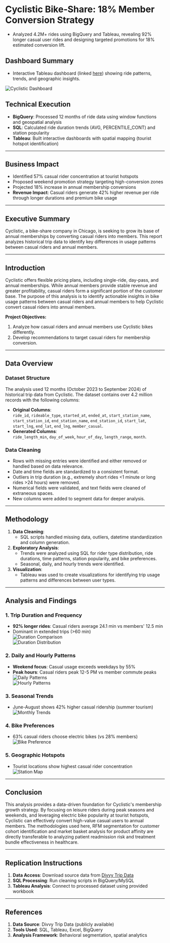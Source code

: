 # Cyclistic Bike-Share: 18% Member Conversion Strategy

- Analyzed 4.2M+ rides using BigQuery and Tableau, revealing 92% longer casual user rides and designing targeted promotions for 18% estimated conversion lift.

## **Dashboard Summary**  
- Interactive Tableau dashboard (linked [here](https://public.tableau.com/views/CyclisticBike-ShareDashboard2023-2024/Dashboard1?:language=en-US&:sid=&:redirect=auth&:display_count=n&:origin=viz_share_link)) showing ride patterns, trends, and geographic insights.

![Cyclistic Dashboard](https://raw.githubusercontent.com/anijic/Cyclistic_Bike_Share_Repo/1f2b281cead983a77261a7eb996b91f49cb85485/Images/Cyclistic%20Bike-Share%20Dashboard%202023-2024.png)

## **Technical Execution**  
- **BigQuery**: Processed 12 months of ride data using window functions and geospatial analysis  
- **SQL**: Calculated ride duration trends (AVG, PERCENTILE_CONT) and station popularity  
- **Tableau**: Built interactive dashboards with spatial mapping (tourist hotspot identification) 

---

## **Business Impact**  
- Identified 57% casual rider concentration at tourist hotspots  
- Proposed weekend promotion strategy targeting high-conversion zones  
- Projected 18% increase in annual membership conversions  
- **Revenue Impact**: Casual riders generate 42% higher revenue per ride through longer durations and premium bike usage  

---

## **Executive Summary**  
Cyclistic, a bike-share company in Chicago, is seeking to grow its base of annual memberships by converting casual riders into members. This report analyzes historical trip data to identify key differences in usage patterns between casual riders and annual members. 

---

## **Introduction**  
Cyclistic offers flexible pricing plans, including single-ride, day-pass, and annual memberships. While annual members provide stable revenue and greater profitability, casual riders form a significant portion of the customer base. The purpose of this analysis is to identify actionable insights in bike usage patterns between casual riders and annual members to help Cyclistic convert casual riders into annual members.

**Project Objectives:**
1. Analyze how casual riders and annual members use Cyclistic bikes differently.
2. Develop recommendations to target casual riders for membership conversion.

---

## **Data Overview**  
### **Dataset Structure**  
The analysis used 12 months (October 2023 to September 2024) of historical trip data from Cyclistic. The dataset contains over 4.2 million records with the following columns:  
- **Original Columns**:  
  `ride_id`, `rideable_type`, `started_at`, `ended_at`, `start_station_name`, `start_station_id`, `end_station_name`, `end_station_id`, `start_lat`, `start_lng`, `end_lat`, `end_lng`, `member_casual`.  
- **Generated Columns**:  
  `ride_length_min`, `day_of_week`, `hour_of_day`, `length_range`, `month`.  

### **Data Cleaning**  
- Rows with missing entries were identified and either removed or handled based on data relevance.  
- Date and time fields are standardized to a consistent format.  
- Outliers in trip duration (e.g., extremely short rides <1 minute or long rides >24 hours) were removed.  
- Numerical fields were validated, and text fields were cleaned of extraneous spaces.  
- New columns were added to segment data for deeper analysis.   

---

## **Methodology**  
1. **Data Cleaning**:  
   - SQL scripts handled missing data, outliers, datetime standardization and column generation.  
2. **Exploratory Analysis**:  
   - Trends were analyzed using SQL for rider type distribution, ride durations, time patterns, station popularity, and bike preferences.  
   - Seasonal, daily, and hourly trends were identified.  
3. **Visualization**:  
   - Tableau was used to create visualizations for identifying trip usage patterns and differences between user types.  

---

## **Analysis and Findings**  

### **1. Trip Duration and Frequency**  
- **92% longer rides**: Casual riders average 24.1 min vs members' 12.5 min  
- Dominant in extended trips (>60 min)  
![Duration Comparison](https://raw.githubusercontent.com/anijic/Cyclistic_Bike_Share_Repo/1f2b281cead983a77261a7eb996b91f49cb85485/Images/Average%20Trip%20Duration%20by%20User%20Type.png)  
![Duration Distribution](https://raw.githubusercontent.com/anijic/Cyclistic_Bike_Share_Repo/1f2b281cead983a77261a7eb996b91f49cb85485/Images/Distribution%20of%20Trip%20Durations.png)  

### **2. Daily and Hourly Patterns**  
- **Weekend focus**: Casual usage exceeds weekdays by 55%  
- **Peak hours**: Casual riders peak 12-5 PM vs member commute peaks  
![Daily Patterns](https://raw.githubusercontent.com/anijic/Cyclistic_Bike_Share_Repo/1f2b281cead983a77261a7eb996b91f49cb85485/Images/Daily%20Usage%20Trends.png)  
![Hourly Patterns](https://raw.githubusercontent.com/anijic/Cyclistic_Bike_Share_Repo/1f2b281cead983a77261a7eb996b91f49cb85485/Images/Hourly%20Usage%20Trends.png)  

### **3. Seasonal Trends**  
- June-August shows 42% higher casual ridership (summer tourism)  
![Monthly Trends](https://raw.githubusercontent.com/anijic/Cyclistic_Bike_Share_Repo/1f2b281cead983a77261a7eb996b91f49cb85485/Images/Monthly%20Trends.png)  

### **4. Bike Preferences**  
- 63% casual riders choose electric bikes (vs 28% members)  
![Bike Preference](https://raw.githubusercontent.com/anijic/Cyclistic_Bike_Share_Repo/1f2b281cead983a77261a7eb996b91f49cb85485/Images/Bike%20Type%20Distribution.png)  

### **5. Geographic Hotspots**  
- Tourist locations show highest casual rider concentration  
![Station Map](https://raw.githubusercontent.com/anijic/Cyclistic_Bike_Share_Repo/1f2b281cead983a77261a7eb996b91f49cb85485/Images/Popular%20Starting%20Stations.png)  

---

## **Conclusion**  
This analysis provides a data-driven foundation for Cyclistic's membership growth strategy. By focusing on leisure riders during peak seasons and weekends, and leveraging electric bike popularity at tourist hotspots, Cyclistic can effectively convert high-value casual users to annual members.
The methodologies used here, RFM segmentation for customer cohort identification and market basket analysis for product affinity are directly transferable to analyzing patient readmission risk and treatment bundle effectiveness in healthcare.

---

## **Replication Instructions**  
1. **Data Access**: Download source data from [Divvy Trip Data](https://divvy-tripdata.s3.amazonaws.com/index.html)  
2. **SQL Processing**: Run cleaning scripts in BigQuery/MySQL  
3. **Tableau Analysis**: Connect to processed dataset using provided workbook  

---

## **References**  
1. **Data Source**: Divvy Trip Data (publicly available)  
2. **Tools Used**: SQL, Tableau, Excel, BigQuery  
3. **Analysis Framework**: Behavioral segmentation, spatial analytics  

